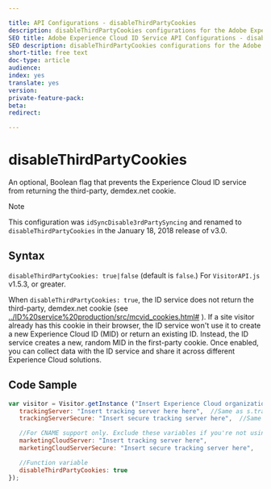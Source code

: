 ```yaml
---

title: API Configurations - disableThirdPartyCookies
description: disableThirdPartyCookies configurations for the Adobe Experience Cloud ID Service API
SEO title: Adobe Experience Cloud ID Service API Configurations - disableThirdPartyCookies
SEO description: disableThirdPartyCookies configurations for the Adobe Experience Cloud ID Service API
short-title: free text
doc-type: article
audience: 
index: yes
translate: yes
version:
private-feature-pack:
beta:
redirect:

---
```


# disableThirdPartyCookies

An optional, Boolean flag that prevents the Experience Cloud ID service from returning the third-party, demdex.net cookie.

>[!NOTE]
>This configuration was `idSyncDisable3rdPartySyncing` and renamed to `disableThirdPartyCookies` in the January 18, 2018 release of v3.0.

## Syntax 
`disableThirdPartyCookies: true|false` \(default is `false`.\) For `VisitorAPI.js` v1.5.3, or greater.

When `disableThirdPartyCookies: true`, the ID service does not return the third-party, demdex.net cookie \(see [../ID%20service%20production/src/mcvid\_cookies.html\#](../ID%20service%20production/src/mcvid_cookies.html#) \). If a site visitor already has this cookie in their browser, the ID service won't use it to create a new Experience Cloud ID \(MID\) or return an existing ID. Instead, the ID service creates a new, random MID in the first-party cookie. Once enabled, you can collect data with the ID service and share it across different Experience Cloud solutions.

## Code Sample 

```javascript
var visitor = Visitor.getInstance ("Insert Experience Cloud organization ID here",{
   trackingServer: "Insert tracking server here here",  //Same as s.trackingServer
   trackingServerSecure: "Insert secure tracking server here",  //Same as s.trackingServerSecure

   //For CNAME support only. Exclude these variables if you're not using CNAME
   marketingCloudServer: "Insert tracking server here",
   marketingCloudServerSecure: "Insert secure tracking server here",

   //Function variable
   disableThirdPartyCookies: true
});
```
